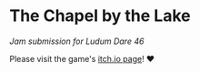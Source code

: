 # The Chapel by the Lake

_Jam submission for Ludum Dare 46_

Please visit the game's [itch.io
page](https://sonarius.itch.io/a-chapel-in-the-woods)! :heart:
